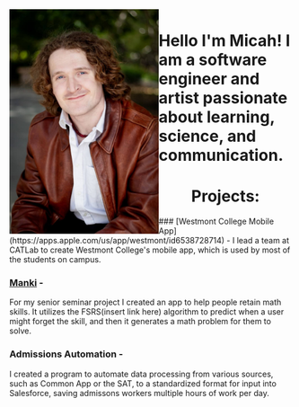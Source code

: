 <div>
    <div style="float: left">
        <img alt="What I look like" src="headshot.png" width="266" height="400">
    </div>
</div>


<h1>Hello I'm Micah! I am a software engineer and artist passionate about learning, science, and communication.</h1>
<p></p>
<h1 style="text-align: center">Projects:</h1>
### [Westmont College Mobile App](https://apps.apple.com/us/app/westmont/id6538728714) -
I lead a team at CATLab to create Westmont College's mobile app, which is used by most of the students on campus.

### [Manki](https://github.com/MicahHoward/Manki) -
For my senior seminar project I created an app to help people retain math skills. It utilizes the FSRS(insert link here) algorithm to predict when a user might forget the skill, and then it generates a math problem for them to solve.

### Admissions Automation -
I created a program to automate data processing from various sources, such as Common App or the SAT, to a standardized format for input into Salesforce, saving admissons workers multiple hours of work per day.

